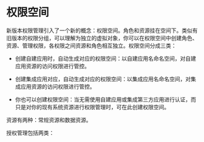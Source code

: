 # 权限空间

<LastUpdated/>

新版本权限管理引入了一个新的概念：权限空间。角色和资源挂在空间下。类似有旧版本的权限分组，可以理解为独立的虚拟对象，你可以在权限空间中创建角色、资源、管理权限，各权限之间资源和角色相互独立。权限空间分成三类：

* 创建自建应用时，自动生成对应的权限空间：以自建应用名命名空间，对自建应用资源的访问权限进行管控。

* 创建集成应用对应，自动生成对应的权限空间：以集成应用名命名空间，对集成应用资源的访问权限进行管控。

* 你也可以创建权限空间：当无需使用自建应用或集成第三方应用进行认证，而只是对你的现有系统资源进行权限管理时，可在此创建权限空间。


资源有两种：常规资源和数据资源。

授权管理包括两类：